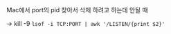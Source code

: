 Mac에서 port의 pid 찾아서 삭제 하려고 하는데 안될 때 

-> kill -9 `lsof -i TCP:PORT | awk '/LISTEN/{print $2}'`


[jekyll-docs]: https://jekyllrb.com/docs/home
[jekyll-gh]:   https://github.com/jekyll/jekyll
[jekyll-talk]: https://talk.jekyllrb.com/
